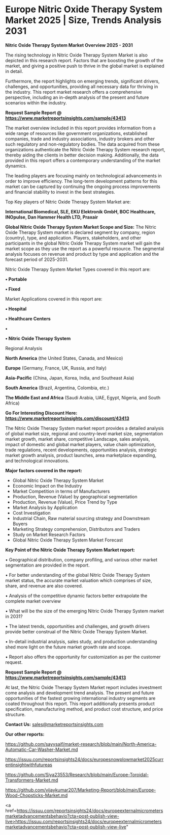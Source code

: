 # Europe Nitric Oxide Therapy System Market 2025 | Size, Trends Analysis 2031

<Strong> Nitric Oxide Therapy System Market Overview 2025 - 2031</strong>

The rising technology in Nitric Oxide Therapy System Market is also depicted in this research report. Factors that are boosting the growth of the market, and giving a positive push to thrive in the global market is explained in detail.

Furthermore, the report highlights on emerging trends, significant drivers, challenges, and opportunities, providing all necessary data for thriving in the industry. This report market research offers a comprehensive perspective, including an in-depth analysis of the present and future scenarios within the industry.

<strong>Request Sample Report @ <a href=https://www.marketreportsinsights.com/sample/43413>https://www.marketreportsinsights.com/sample/43413</a></strong>

The market overview included in this report provides information from a wide range of resources like government organizations, established companies, trade and industry associations, industry brokers and other such regulatory and non-regulatory bodies. The data acquired from these organizations authenticate the Nitric Oxide Therapy System research report, thereby aiding the clients in better decision making. Additionally, the data provided in this report offers a contemporary understanding of the market dynamics.

The leading players are focusing mainly on technological advancements in order to improve efficiency. The long-term development patterns for this market can be captured by continuing the ongoing process improvements and financial stability to invest in the best strategies.

Top Key players of Nitric Oxide Therapy System Market are:

<strong>International Biomedical, SLE, EKU Elektronik GmbH, BOC Healthcare, INOpulse, Dan Hammer Health LTD, Praxair</strong>

<strong><b>Global Nitric Oxide Therapy System Market Scope and Size:</b></strong>
The Nitric Oxide Therapy System market is declared segment by company, region (country), type, and application. Players, stakeholders, and other participants in the global Nitric Oxide Therapy System market will gain the market scope as they use the report as a powerful resource. The segmental analysis focuses on revenue and product by type and application and the forecast period of 2025-2031.

Nitric Oxide Therapy System Market Types covered in this report are:

<strong>•  Portable

•  Fixed</strong>

Market Applications covered in this report are:

<strong>•  Hospital

•  Healthcare Centers

•  

•  Nitric Oxide Therapy System</strong> 

Regional Analysis

<strong>North America</strong> (the United States, Canada, and Mexico)

<strong>Europe</strong> (Germany, France, UK, Russia, and Italy)

<strong>Asia-Pacific</strong> (China, Japan, Korea, India, and Southeast Asia)

<strong>South America</strong> (Brazil, Argentina, Colombia, etc.)

<strong>The Middle East and Africa</strong> (Saudi Arabia, UAE, Egypt, Nigeria, and South Africa)

<strong>Go For Interesting Discount Here: <a href=https://www.marketreportsinsights.com/discount/43413>https://www.marketreportsinsights.com/discount/43413</a></strong>

The Nitric Oxide Therapy System market report provides a detailed analysis of global market size, regional and country-level market size, segmentation market growth, market share, competitive Landscape, sales analysis, impact of domestic and global market players, value chain optimization, trade regulations, recent developments, opportunities analysis, strategic market growth analysis, product launches, area marketplace expanding, and technological innovations.

<strong><b>Major factors covered in the report:</b></strong>
<ul>
  <li>Global Nitric Oxide Therapy System Market </li>
  <li>Economic Impact on the Industry</li>
  <li>Market Competition in terms of Manufacturers</li>
  <li>Production, Revenue (Value) by geographical segmentation</li>
  <li>Production, Revenue (Value), Price Trend by Type</li>
  <li>Market Analysis by Application</li>
  <li>Cost Investigation</li>
  <li>Industrial Chain, Raw material sourcing strategy and Downstream Buyers</li>
  <li>Marketing Strategy comprehension, Distributors and Traders</li>
  <li>Study on Market Research Factors</li>
  <li>Global Nitric Oxide Therapy System Market Forecast</li>
</ul>

<strong><b>Key Point of the Nitric Oxide Therapy System Market report:</b></strong>

• Geographical distribution, company profiling, and various other market segmentation are provided in the report.

• For better understanding of the global Nitric Oxide Therapy System market status, the accurate market valuation which comprises of size, share, and revenue are also covered.

• Analysis of the competitive dynamic factors better extrapolate the complete market overview

• What will be the size of the emerging Nitric Oxide Therapy System market in 2031?

• The latest trends, opportunities and challenges, and growth drivers provide better construal of the Nitric Oxide Therapy System Market.

• In-detail industrial analysis, sales study, and production understanding shed more light on the future market growth rate and scope.

• Report also offers the opportunity for customization as per the customer request.

<strong>Request Sample Report @ <a href=https://www.marketreportsinsights.com/sample/43413>https://www.marketreportsinsights.com/sample/43413</a></strong>

At last, the Nitric Oxide Therapy System Market report includes investment come analysis and development trend analysis. The present and future opportunities of the fastest growing international industry segments are coated throughout this report. This report additionally presents product specification, manufacturing method, and product cost structure, and price structure.

<strong>Contact Us:</strong>
sales@marketreportsinsights.com

<strong>Our other reports:</strong>

<a href=https://github.com/sayysaif/market-research/blob/main/North-America-Automatic-Car-Washer-Market.md>https://github.com/sayysaif/market-research/blob/main/North-America-Automatic-Car-Washer-Market.md</a>

<a href=https://issuu.com/reportsinsights24/docs/europesnowplowmarket2025currentinsightwithfutureas>https://issuu.com/reportsinsights24/docs/europesnowplowmarket2025currentinsightwithfutureas</a>

<a href=https://github.com/Siya23553/Research/blob/main/Europe-Toroidal-Transformers-Market.md>https://github.com/Siya23553/Research/blob/main/Europe-Toroidal-Transformers-Market.md</a>

<a href=https://github.com/vijaykumar207/Marketing-Report/blob/main/Europe-Wood-Chopsticks-Market.md>https://github.com/vijaykumar207/Marketing-Report/blob/main/Europe-Wood-Chopsticks-Market.md</a>

<a href=https://issuu.com/reportsinsights24/docs/europeexternalmicrometersmarketadvancementsbehavio?cta=post-publish-view-live>https://issuu.com/reportsinsights24/docs/europeexternalmicrometersmarketadvancementsbehavio?cta=post-publish-view-live</a>"
